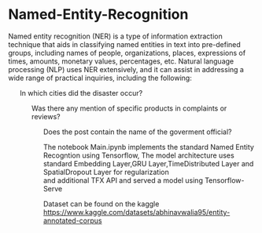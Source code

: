 # Named-Entity-Recognition

Named entity recognition (NER) is a type of information extraction technique that aids in classifying named entities in text into pre-defined groups, including names of people, organizations, places, expressions of times, amounts, monetary values, percentages, etc. </b> Natural language processing (NLP) uses NER extensively, and it can assist in addressing a wide range of practical inquiries, including the following:

<ul>In which cities did the disaster occur?
<ul>Was there any mention of specific products in complaints or reviews?
<ul>Does the post contain the name of the goverment official?

The notebook Main.ipynb implements the standard Named Entity Recogntion using Tensorflow, The model architecture uses standard Embedding Layer,GRU Layer,TimeDistributed Layer and SpatialDropout Layer for regularization<br> and additional TFX API and served a model using Tensorflow-Serve

Dataset can be found on the kaggle
https://www.kaggle.com/datasets/abhinavwalia95/entity-annotated-corpus
